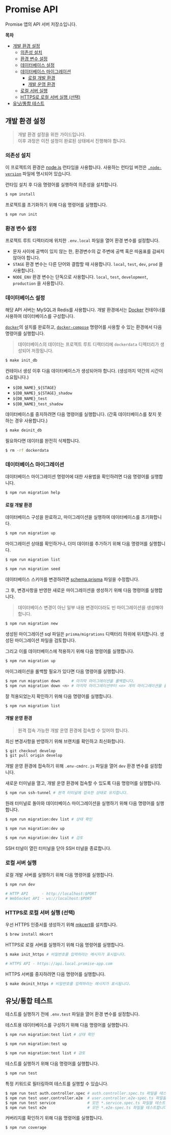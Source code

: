 # Promise API <!-- omit in toc -->

Promise 앱의 API 서버 저장소입니다.

**목차**

- [개발 환경 설정](#개발-환경-설정)
  - [의존성 설치](#의존성-설치)
  - [환경 변수 설정](#환경-변수-설정)
  - [데이터베이스 설정](#데이터베이스-설정)
  - [데이터베이스 마이그레이션](#데이터베이스-마이그레이션)
    - [로컬 개발 환경](#로컬-개발-환경)
    - [개발 운영 환경](#개발-운영-환경)
  - [로컬 서버 실행](#로컬-서버-실행)
  - [HTTPS로 로컬 서버 실행 (선택)](#https로-로컬-서버-실행-선택)
- [유닛/통합 테스트](#유닛통합-테스트)

## 개발 환경 설정

>개발 환경 설정을 위한 가이드입니다.  \
>이후 과정은 이전 설정이 완료된 상태에서 진행해야 합니다.

### 의존성 설치

이 프로젝트의 환경은 [node.js](https://nodejs.org) 런타임을 사용합니다. 사용하는 런타임 버전은 [`.node-version`](./.node-version) 파일에 명시되어 있습니다.

런타임 설치 후 다음 명령어를 실행하여 의존성을 설치합니다.

```bash
$ npm install
```

프로젝트를 초기화하기 위해 다음 명령어를 실행합니다.

```bash
$ npm run init
```

### 환경 변수 설정

프로젝트 루트 디렉터리에 위치한 `.env.local` 파일을 열어 환경 변수를 설정합니다.

- 문자 사이에 공백이 있지 않는 한, 환경변수의 값 주변에 공백 혹은 따옴표를 감싸지 않아야 합니다.
- `STAGE` 환경 변수는 다른 단어와 결합할 때 사용합니다. `local`, `test`, `dev`, `prod` 을 사용합니다.
- `NODE_ENV` 환경 변수는 단독으로 사용합니다. `local`, `test`, `development`, `production` 을 사용합니다.

### 데이터베이스 설정

해당 API 서버는 MySQL과 Redis를 사용합니다. 개발 환경에서는 [Docker](https://www.docker.com/) 컨테이너를 사용하여 데이터베이스를 구성합니다.

[`docker`](https://www.docker.com/)의 설치를 완료하고, [`docker-compose`](./docker-compose.yml) 명령어를 사용할 수 있는 환경에서 다음 명령어를 실행합니다.

>데이터베이스의 데이터는 프로젝트 루트 디렉터리에 `dockerdata` 디렉터리가 생성되어 저장됩니다.

```bash
$ make init_db
```

컨테이너 생성 이후 다음 데이터베이스가 생성되어야 합니다. (생성까지 약간의 시간이 소요됩니다.)

- `${DB_NAME}_${STAGE}`
- `${DB_NAME}_${STAGE}_shadow`
- `${DB_NAME}_test`
- `${DB_NAME}_test_shadow`

데이터베이스를 중지하려면 다음 명령어를 실행합니다. (간혹 데이터베이스를 찾지 못하는 경우 사용합니다.)

```bash
$ make deinit_db
```

필요하다면 데이터를 완전히 삭제합니다.

```bash
$ rm -rf dockerdata
```

### 데이터베이스 마이그레이션

데이터베이스 마이그레이션 명령어에 대한 사용법을 확인하려면 다음 명령어를 실행합니다.

```bash
$ npm run migration help
```

#### 로컬 개발 환경

데이터베이스 구성을 완료하고, 마이그레이션을 실행하여 데이터베이스를 초기화합니다.

```bash
$ npm run migration up
```

마이그레이션 상태를 확인하거나, 더미 데이터를 추가하기 위해 다음 명령어를 실행합니다.

```bash
$ npm run migration list

$ npm run migration seed
```

데이터베이스 스키마를 변경하려면 [schema.prisma](./prisma/schema.prisma) 파일을 수정합니다.

그 후, 변경사항을 반영한 새로운 마이그레이션을 생성하기 위해 다음 명령어를 실행합니다.

>데이터베이스 변경이 아닌 일부 내용 변경이더라도 빈 마이그레이션을 생성해야 합니다.

```bash
$ npm run migration new
```

생성된 마이그레이션 sql 파일은 `prisma/migrations` 디렉터리 하위에 위치합니다. 생성된 마이그레이션 파일을 검토합니다.

그리고 이를 데이터베이스에 적용하기 위해 다음 명령어를 실행합니다.

```bash
$ npm run migration up
```

마이그레이션을 롤백할 필요가 있다면 다음 명령어를 실행합니다.

```bash
$ npm run migration down     # 마지막 마이그레이션을 롤백합니다.
$ npm run migration down <n> # 마지막 마이그레이션부터 <n> 개의 마이그레이션을 롤백합니다.
```

잘 적용되었는지 확인하기 위해 다음 명령어를 실행합니다.

```bash
$ npm run migration list
```

#### 개발 운영 환경

>원격 접속 가능한 개발 운영 환경에 접속할 수 있어야 합니다.

최신 변경사항을 반영하기 위해 브랜치를 확인하고 최신화합니다.

```bash
$ git checkout develop
$ git pull origin develop
```

개발 운영 환경에 접속하기 위해 `.env-cmdrc.js` 파일을 열어 `dev` 환경 변수를 설정합니다.

새로운 터미널을 열고, 개발 운영 환경에 접속할 수 있도록 다음 명령어를 실행합니다.

```bash
$ npm run ssh-tunnel # 원격 터미널에 접속한 상태로 유지합니다.
```

원래 터미널로 돌아와 데이터베이스 마이그레이션을 실행하기 위해 다음 명령어를 실행합니다.

```bash
$ npm run migration:dev list # 상태 확인

$ npm run migration:dev up

$ npm run migration:dev list # 검토
```

SSH 터널이 열린 터미널을 닫아 SSH 터널을 종료합니다.

### 로컬 서버 실행

로컬 개발 서버를 실행하기 위해 다음 명령어를 실행합니다.

```bash
$ npm run dev

# HTTP API      - http://localhost:$PORT
# WebSocket API - ws://localhost:$PORT
```

### HTTPS로 로컬 서버 실행 (선택)

우선 HTTPS 인증서를 생성하기 위해 [mkcert](https://github.com/FiloSottile/mkcert)를 설치합니다.

```bash
$ brew install mkcert
```

HTTPS로 로컬 서버를 실행하기 위해 다음 명령어를 실행합니다.

```bash
$ make init_https # 비밀번호를 입력하라는 메시지가 표시됩니다.

# HTTPS API - https://api.local.promise-app.com
```

HTTPS 서버를 중지하려면 다음 명령어를 실행합니다.

```bash
$ make deinit_https # 비밀번호를 입력하라는 메시지가 표시됩니다.
```

## 유닛/통합 테스트

테스트를 실행하기 전에 `.env.test` 파일을 열어 환경 변수를 설정합니다.

테스트용 데이터베이스를 구성하기 위해 다음 명령어를 실행합니다.

```bash
$ npm run migration:test list # 상태 확인

$ npm run migration:test up

$ npm run migration:test list # 검토
```

테스트를 실행하기 위해 다음 명령어를 실행합니다.

```bash
$ npm run test
```

특정 키워드로 필터링하여 테스트를 실행할 수 있습니다.

```bash
$ npm run test auth.controller.spec # auth.controller.spec.ts 파일을 테스트합니다.
$ npm run test user.controller.e2e  # user.controller.e2e-spec.ts 파일을 테스트합니다.
$ npm run test service              # 모든 *.service.spec.ts 파일을 테스트합니다.
$ npm run test e2e                  # 모든 *.e2e-spec.ts 파일을 테스트합니다.
```

커버리지를 확인하기 위해 다음 명령어를 실행합니다.

```bash
$ npm run coverage
```
